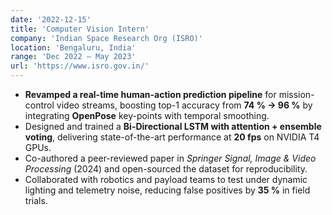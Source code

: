 ```yaml
---
date: '2022-12-15'
title: 'Computer Vision Intern'
company: 'Indian Space Research Org (ISRO)'
location: 'Bengaluru, India'
range: 'Dec 2022 – May 2023'
url: 'https://www.isro.gov.in/'
---
```


- **Revamped a real-time human-action prediction pipeline** for mission-control video streams, boosting top-1 accuracy from **74 % → 96 %** by integrating **OpenPose** key-points with temporal smoothing.
- Designed and trained a **Bi-Directional LSTM with attention + ensemble voting**, delivering state-of-the-art performance at **20 fps** on NVIDIA T4 GPUs.
- Co-authored a peer-reviewed paper in _Springer Signal, Image & Video Processing_ (2024) and open-sourced the dataset for reproducibility.
- Collaborated with robotics and payload teams to test under dynamic lighting and telemetry noise, reducing false positives by **35 %** in field trials.
